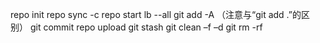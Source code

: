 repo init 
repo sync -c
repo start lb --all
git add -A  （注意与“git add .”的区别）
git commit
repo upload
git stash
git clean –f –d
git rm -rf
